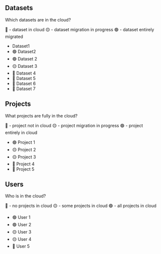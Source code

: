 ## Datasets

Which datasets are in the cloud?

🔴 - dataset in cloud
🟡 - dataset migration in progress
🟢 - dataset entirely migrated

*  Dataset1
* 🟢 Dataset2
* 🟢 Dataset 2
* 🟡 Dataset 3
* 🔴 Dataset 4
* 🔴 Dataset 5
* 🔴 Dataset 6
* 🔴 Dataset 7

## Projects

What projects are fully in the cloud?

🔴 - project not in cloud
🟡 - project migration in progress
🟢 - project entirely in cloud

* 🟢 Project 1
* 🟡 Project 2
* 🟡 Project 3
* 🔴 Project 4
* 🔴 Project 5

## Users

Who is in the cloud?

🔴 - no projects in cloud
🟡 - some projects in cloud
🟢 - all projects in cloud

* 🟢 User 1
* 🟢 User 2
* 🟡 User 3
* 🟡 User 4
* 🔴 User 5
